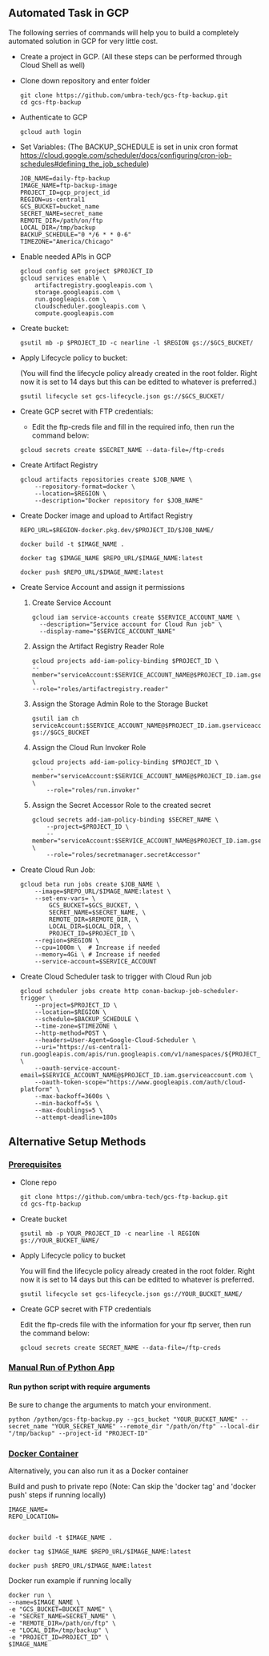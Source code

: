 ## Automated Task in GCP
The following serries of commands will help you to build a completely automated solution in GCP for very little cost.

* Create a project in GCP.  (All these steps can be performed through Cloud Shell as well)

* Clone down repository and enter folder
    ```
    git clone https://github.com/umbra-tech/gcs-ftp-backup.git
    cd gcs-ftp-backup
    ```

* Authenticate to GCP
    ```
    gcloud auth login
    ```

* Set Variables:
    (The BACKUP_SCHEDULE is set in unix cron format https://cloud.google.com/scheduler/docs/configuring/cron-job-schedules#defining_the_job_schedule)
    ```
    JOB_NAME=daily-ftp-backup
    IMAGE_NAME=ftp-backup-image  
    PROJECT_ID=gcp_project_id
    REGION=us-central1
    GCS_BUCKET=bucket_name
    SECRET_NAME=secret_name
    REMOTE_DIR=/path/on/ftp
    LOCAL_DIR=/tmp/backup
    BACKUP_SCHEDULE="0 */6 * * 0-6"
    TIMEZONE="America/Chicago"
    ```

* Enable needed APIs in GCP
    ```
    gcloud config set project $PROJECT_ID
    gcloud services enable \
        artifactregistry.googleapis.com \
        storage.googleapis.com \
        run.googleapis.com \
        cloudscheduler.googleapis.com \
        compute.googleapis.com
    ```

* Create bucket:
    ``` 
    gsutil mb -p $PROJECT_ID -c nearline -l $REGION gs://$GCS_BUCKET/ 
    ```

* Apply Lifecycle policy to bucket:

    (You will find the lifecycle policy already created in the root folder.  Right now it is set to 14 days but this can be editted to whatever is preferred.)
    ```
    gsutil lifecycle set gcs-lifecycle.json gs://$GCS_BUCKET/
    ```

* Create GCP secret with FTP credentials:

    * Edit the ftp-creds file and fill in the required info, then run the command below:
    ```
    gcloud secrets create $SECRET_NAME --data-file=/ftp-creds
    ```

* Create Artifact Registry
    ```
    gcloud artifacts repositories create $JOB_NAME \
        --repository-format=docker \
        --location=$REGION \
        --description="Docker repository for $JOB_NAME"
    ```

* Create Docker image and upload to Artifact Registry
    ```
    REPO_URL=$REGION-docker.pkg.dev/$PROJECT_ID/$JOB_NAME/

    docker build -t $IMAGE_NAME .

    docker tag $IMAGE_NAME $REPO_URL/$IMAGE_NAME:latest

    docker push $REPO_URL/$IMAGE_NAME:latest
    ```

* Create Service Account and assign it permissions
    1. Create Service Account
        ```
        gcloud iam service-accounts create $SERVICE_ACCOUNT_NAME \
          --description="Service account for Cloud Run job" \
          --display-name="$SERVICE_ACCOUNT_NAME"
        ```
    2. Assign the Artifact Registry Reader Role
        ```
        gcloud projects add-iam-policy-binding $PROJECT_ID \
        --member="serviceAccount:$SERVICE_ACCOUNT_NAME@$PROJECT_ID.iam.gserviceaccount.com" \
        --role="roles/artifactregistry.reader"
        ```
    3. Assign the Storage Admin Role to the Storage Bucket
        ```
        gsutil iam ch serviceAccount:$SERVICE_ACCOUNT_NAME@$PROJECT_ID.iam.gserviceaccount.com:roles/storage.admin gs://$GCS_BUCKET
        ```
    4. Assign the Cloud Run Invoker Role
        ```
        gcloud projects add-iam-policy-binding $PROJECT_ID \
            --member="serviceAccount:$SERVICE_ACCOUNT_NAME@$PROJECT_ID.iam.gserviceaccount.com" \
            --role="roles/run.invoker"
        ```
    5. Assign the Secret Accessor Role to the created secret
        ```
        gcloud secrets add-iam-policy-binding $SECRET_NAME \
            --project=$PROJECT_ID \
            --member="serviceAccount:$SERVICE_ACCOUNT_NAME@$PROJECT_ID.iam.gserviceaccount.com" \
            --role="roles/secretmanager.secretAccessor"
        ```


* Create Cloud Run Job:
    ```
    gcloud beta run jobs create $JOB_NAME \
        --image=$REPO_URL/$IMAGE_NAME:latest \
        --set-env-vars= \
            GCS_BUCKET=$GCS_BUCKET, \
            SECRET_NAME=$SECRET_NAME, \
            REMOTE_DIR=$REMOTE_DIR, \
            LOCAL_DIR=$LOCAL_DIR, \
            PROJECT_ID=$PROJECT_ID \
        --region=$REGION \
        --cpu=1000m \  # Increase if needed
        --memory=4Gi \ # Increase if needed
        --service-account=$SERVICE_ACCOUNT 
    ```

* Create Cloud Scheduler task to trigger with Cloud Run job
    ```
    gcloud scheduler jobs create http conan-backup-job-scheduler-trigger \
        --project=$PROJECT_ID \
        --location=$REGION \
        --schedule=$BACKUP_SCHEDULE \
        --time-zone=$TIMEZONE \
        --http-method=POST \
        --headers=User-Agent=Google-Cloud-Scheduler \
        --uri="https://us-central1-run.googleapis.com/apis/run.googleapis.com/v1/namespaces/${PROJECT_ID}/jobs/${JOB_NAME}:run" \
        --oauth-service-account-email=$SERVICE_ACCOUNT_NAME@$PROJECT_ID.iam.gserviceaccount.com \
        --oauth-token-scope="https://www.googleapis.com/auth/cloud-platform" \
        --max-backoff=3600s \
        --min-backoff=5s \
        --max-doublings=5 \
        --attempt-deadline=180s
    ```


## Alternative Setup Methods

### <ins>Prerequisites</ins>
* Clone repo
    ```
    git clone https://github.com/umbra-tech/gcs-ftp-backup.git
    cd gcs-ftp-backup
    ```

* Create bucket
    ``` 
    gsutil mb -p YOUR_PROJECT_ID -c nearline -l REGION gs://YOUR_BUCKET_NAME/ 
    ```

* Apply Lifecycle policy to bucket

    You will find the lifecycle policy already created in the root folder.  Right now it is set to 14 days but this can be editted to whatever is preferred.

    ```
    gsutil lifecycle set gcs-lifecycle.json gs://YOUR_BUCKET_NAME/
    ```

* Create GCP secret with FTP credentials
    
    Edit the ftp-creds file with the information for your ftp server, then run the command below:
    ```
    gcloud secrets create SECRET_NAME --data-file=/ftp-creds
    ```

### <ins>Manual Run of Python App</ins>


#### Run python script with require arguments
Be sure to change the arguments to match your environment. 
```
python /python/gcs-ftp-backup.py --gcs_bucket "YOUR_BUCKET_NAME" --secret_name "YOUR_SECRET_NAME" --remote_dir "/path/on/ftp" --local-dir "/tmp/backup" --project-id "PROJECT-ID" 
```


### <ins>Docker Container</ins>
Alternatively, you can also run it as a Docker container


Build and push to private repo (Note: Can skip the 'docker tag' and 'docker push' steps if running locally)
```
IMAGE_NAME=
REPO_LOCATION=


docker build -t $IMAGE_NAME .

docker tag $IMAGE_NAME $REPO_URL/$IMAGE_NAME:latest

docker push $REPO_URL/$IMAGE_NAME:latest
```

Docker run example if running locally
```
docker run \
--name=$IMAGE_NAME \
-e "GCS_BUCKET=BUCKET_NAME" \
-e "SECRET_NAME=SECRET_NAME" \
-e "REMOTE_DIR=/path/on/ftp" \
-e "LOCAL_DIR=/tmp/backup" \
-e "PROJECT_ID=PROJECT_ID" \
$IMAGE_NAME
```
